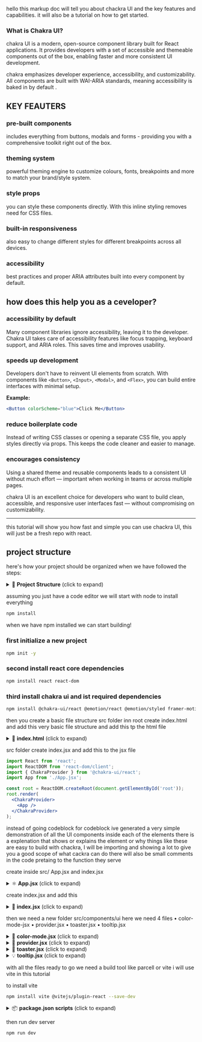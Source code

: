 hello this markup doc will tell you about chackra UI and the key features and capabilities. it will also be a tutorial on how to get started. 

### What is Chakra UI?

chakra UI is a modern, open-source component library built for React applications. It provides developers with a set of accessible and themeable components out of the box, enabling faster and more consistent UI development.

chakra emphasizes developer experience, accessibility, and customizability. All components are built with WAI-ARIA standards, meaning accessibility is baked in by default .

## KEY FEAUTERS

### **pre-built components**
includes everything from buttons, modals and forms - providing you with a comprehensive toolkit right out of the box.

### **theming system**
powerful theming engine to customize colours, fonts, breakpoints and more to match your brand/style system.

### **style props**
you can style these components directly. With this inline styling removes need for CSS files.

### **built-in responsiveness**
also easy to change different styles for different breakpoints across all devices.

### **accessibility**
best practices and proper ARIA attributes built into every component by default.

## how does this help you as a ceveloper?

### accessibility by default
Many component libraries ignore accessibility, leaving it to the developer. Chakra UI takes care of accessibility features like focus trapping, keyboard support, and ARIA roles. This saves time and improves usability.

### speeds up development
Developers don't have to reinvent UI elements from scratch. With components like `<Button>`, `<Input>`, `<Modal>`, and `<Flex>`, you can build entire interfaces with minimal setup.

**Example:**
```jsx
<Button colorScheme="blue">Click Me</Button>
```

### reduce boilerplate code
Instead of writing CSS classes or opening a separate CSS file, you apply styles directly via props. This keeps the code cleaner and easier to manage.

### encourages consistency
Using a shared theme and reusable components leads to a consistent UI without much effort — important when working in teams or across multiple pages.

chakra UI is an excellent choice for developers who want to build clean, accessible, and responsive user interfaces fast — without compromising on customizability. 

---

this tutorial will show you how fast and simple you can use chackra UI, this will just be a fresh repo with react. 

## project structure

here's how your project should be organized when we have followed the steps:

<details>
<summary>📁 <strong>Project Structure</strong> (click to expand)</summary>

```
your-project/
├── index.html
├── package.json
├── vite.config.js
└── src/
    ├── index.jsx
    ├── App.jsx
    ├── pages/
    │   └── HowTo.jsx
    └── components/
        └── ui/
            ├── color-mode.jsx
            ├── provider.jsx
            ├── toaster.jsx
            └── tooltip.jsx
```

</details>

assuming you just have a code editor we will start with node to install everything 
```bash
npm install
```

when we have npm installed we can start building!

### first initialize a new project
```bash
npm init -y
```
### second install react core dependencies
```bash
npm install react react-dom
```
### third install chakra ui and ist required dependencies
```bash
npm install @chakra-ui/react @emotion/react @emotion/styled framer-motion
```

then you create a basic file structure src folder
inn root create index.html and add this very basic file structure and add this tp the html file

<details>
<summary>📄 <strong>index.html</strong> (click to expand)</summary>

```html
<!DOCTYPE html>
<html lang="en">
  <head>
    <meta charset="utf-8" />
    <meta name="viewport" content="width=device-width, initial-scale=1" />
    <meta name="theme-color" content="#000000" />
    <meta name="description" content="Chakra UI Demo - React Tutorial" />
    <title>Chakra UI Demo</title>
  </head>
  <body>
    <noscript>You need to enable JavaScript to run this app.</noscript>
    <div id="root"></div>
    <script type="module" src="/src/index.jsx"></script>
  </body>
</html>
```

</details>

src folder create index.jsx and add this to the jsx file 

```jsx
import React from 'react';
import ReactDOM from 'react-dom/client';
import { ChakraProvider } from '@chakra-ui/react';
import App from './App.jsx';

const root = ReactDOM.createRoot(document.getElementById('root'));
root.render(
  <ChakraProvider>
    <App />
  </ChakraProvider>
);
```


instead of going codeblock for codeblock ive generated a very simple demonstration of all the UI components inside each of the elements there is a explenation that shows or explains the element or why things like these are easy to build with chackra, I will be importing and showing a lot to give you a good scope of what cackra can do there will also be small comments in the code pretaing to the function they serve

create inside src/ App.jsx and index.jsx

<details>
<summary>⚛️ <strong>App.jsx</strong> (click to expand)</summary>

```jsx
import React, { useState } from 'react';
import { BrowserRouter as Router, Routes, Route, Link as RouterLink, useLocation } from 'react-router-dom';
import {
  Box,
  Button,
  Card,
  CardBody,
  CardHeader,
  Container,
  Flex,
  Grid,
  GridItem,
  Heading,
  HStack,
  VStack,
  Text,
  Badge,
  Avatar,
  AvatarBadge,
  Switch,
  useColorMode,
  useColorModeValue,
  IconButton,
  Input,
  InputGroup,
  InputLeftElement,
  Alert,
  AlertIcon,
  AlertTitle,
  Progress,
  Stat,
  StatLabel,
  StatNumber,
  StatHelpText,
  StatArrow,
  Modal,
  ModalOverlay,
  ModalContent,
  ModalHeader,
  ModalFooter,
  ModalBody,
  ModalCloseButton,
  useDisclosure,
  Tooltip,
  SimpleGrid,
  Image,
  Stack,
  useToast
} from '@chakra-ui/react';
import { MoonIcon, SunIcon, SearchIcon, StarIcon } from '@chakra-ui/icons';

function App() {
  const { colorMode, toggleColorMode } = useColorMode();
  const { isOpen, onOpen, onClose } = useDisclosure();
  const [progress, setProgress] = useState(45);
  const toast = useToast();

  // Color mode values - automatically switches between light/dark
  const bgColor = useColorModeValue('gray.50', 'gray.900');
  const cardBg = useColorModeValue('white', 'gray.800');

  const showToast = () => {
    toast({
      title: "Account created!",
      description: "We've created your account for you.",
      status: "success",
      duration: 3000,
      isClosable: true,
    });
  };

  return (
    <Box bg={bgColor} minH="100vh" py={8}>
      <Container maxW="container.xl">
        
        {/* Header with Dark Mode Toggle */}
        <Flex justify="space-between" align="center" mb={8}>
          <Heading size="xl" bgGradient="linear(to-l, #7928CA, #FF0080)" bgClip="text">
            Chakra UI Demo
          </Heading>
          <HStack>
            <Text>Dark Mode</Text>
            <Switch isChecked={colorMode === 'dark'} onChange={toggleColorMode} />
            <IconButton
              icon={colorMode === 'light' ? <MoonIcon /> : <SunIcon />}
              onClick={toggleColorMode}
              variant="ghost"
            />
          </HStack>
        </Flex>

        {/* Why Chakra is Amazing - Quick Examples */}
        <Grid templateColumns="repeat(auto-fit, minmax(300px, 1fr))" gap={6} mb={8}>
          
          {/* 1. Responsive Cards with Zero CSS */}
          <Card bg={cardBg} shadow="lg">
            <CardHeader>
              <Heading size="md">Zero CSS Required</Heading>
            </CardHeader>
            <CardBody>
              <VStack align="start" spacing={3}>
                <Text>This entire layout uses ZERO custom CSS!</Text>
                <HStack>
                  <Badge colorScheme="green">Responsive</Badge>
                  <Badge colorScheme="blue">Accessible</Badge>
                  <Badge colorScheme="purple">Beautiful</Badge>
                </HStack>
                <Button colorScheme="teal" size="sm" onClick={showToast}>
                  Show Toast
                </Button>
              </VStack>
            </CardBody>
          </Card>

          {/* 2. Built-in Dark Mode */}
          <Card bg={cardBg} shadow="lg">
            <CardHeader>
              <Heading size="md">Dark Mode Built-in</Heading>
            </CardHeader>
            <CardBody>
              <VStack spacing={3}>
                <Text>Colors automatically adapt to theme!</Text>
                <Progress value={progress} colorScheme="pink" size="lg" w="100%" />
                <HStack w="100%">
                  <Button size="sm" onClick={() => setProgress(Math.max(0, progress - 10))}>-</Button>
                  <Text fontSize="sm">{progress}%</Text>
                  <Button size="sm" onClick={() => setProgress(Math.min(100, progress + 10))}>+</Button>
                </HStack>
              </VStack>
            </CardBody>
          </Card>

          {/* 3. Advanced Components with Minimal Code */}
          <Card bg={cardBg} shadow="lg">
            <CardHeader>
              <Heading size="md">Complex Components</Heading>
            </CardHeader>
            <CardBody>
              <VStack spacing={3}>
                <HStack>
                  <Avatar size="md" name="John Doe" src="https://bit.ly/dan-abramov">
                    <AvatarBadge boxSize="1.25em" bg="green.500" />
                  </Avatar>
                  <Box>
                    <Text fontWeight="bold">Dan Abramov</Text>
                    <Text fontSize="sm" color="gray.500">Online</Text>
                  </Box>
                </HStack>
                <Button onClick={onOpen} colorScheme="blue" w="100%">
                  Open Modal
                </Button>
              </VStack>
            </CardBody>
          </Card>
        </Grid>

        {/* Stats Dashboard - Shows Professional Look */}
        <Card bg={cardBg} shadow="lg" mb={8}>
          <CardHeader>
            <Heading size="lg">Professional Dashboard (5 minutes to build)</Heading>
          </CardHeader>
          <CardBody>
            <SimpleGrid columns={{ base: 1, md: 4 }} spacing={6}>
              <Stat>
                <StatLabel>Users</StatLabel>
                <StatNumber>345,670</StatNumber>
                <StatHelpText>
                  <StatArrow type="increase" />
                  23.36%
                </StatHelpText>
              </Stat>
              <Stat>
                <StatLabel>Revenue</StatLabel>
                <StatNumber>$45,670</StatNumber>
                <StatHelpText>
                  <StatArrow type="increase" />
                  9.05%
                </StatHelpText>
              </Stat>
              <Stat>
                <StatLabel>Orders</StatLabel>
                <StatNumber>1,670</StatNumber>
                <StatHelpText>
                  <StatArrow type="decrease" />
                  4.05%
                </StatHelpText>
              </Stat>
              <Stat>
                <StatLabel>Conversion</StatLabel>
                <StatNumber>3.45%</StatNumber>
                <StatHelpText>
                  <StatArrow type="increase" />
                  12.05%
                </StatHelpText>
              </Stat>
            </SimpleGrid>
          </CardBody>
        </Card>

        {/* Interactive Elements */}
        <Grid templateColumns={{ base: "1fr", md: "2fr 1fr" }} gap={6} mb={8}>
          
          {/* Search and Alerts */}
          <Card bg={cardBg} shadow="lg">
            <CardHeader>
              <Heading size="md">Interactive Elements</Heading>
            </CardHeader>
            <CardBody>
              <VStack spacing={4}>
                <InputGroup>
                  <InputLeftElement pointerEvents="none">
                    <SearchIcon color="gray.300" />
                  </InputLeftElement>
                  <Input placeholder="Search anything..." />
                </InputGroup>
                
                <Alert status="success" borderRadius="md">
                  <AlertIcon />
                  <AlertTitle>Success!</AlertTitle>
                  Built-in alert styles
                </Alert>
                
                <Alert status="warning" borderRadius="md">
                  <AlertIcon />
                  <AlertTitle>Warning!</AlertTitle>
                  Multiple variants available
                </Alert>
              </VStack>
            </CardBody>
          </Card>

          {/* Product Card Example */}
          <Card bg={cardBg} shadow="lg">
            <Image
              src="https://images.unsplash.com/photo-1555041469-a586c61ea9bc?ixlib=rb-4.0.3&auto=format&fit=crop&w=1000&q=80"
              alt="Product"
              borderTopRadius="md"
              h="200px"
              objectFit="cover"
            />
            <CardBody>
              <Stack spacing={3}>
                <Heading size="md">Modern Sofa</Heading>
                <HStack>
                  <HStack>
                    <StarIcon color="yellow.400" />
                    <StarIcon color="yellow.400" />
                    <StarIcon color="yellow.400" />
                    <StarIcon color="yellow.400" />
                    <StarIcon color="gray.300" />
                  </HStack>
                  <Text color="gray.500">(123)</Text>
                </HStack>
                <Text color="blue.600" fontSize="2xl">$399</Text>
                <Tooltip label="Add to cart" hasArrow>
                  <Button colorScheme="blue" variant="solid">
                    Buy Now
                  </Button>
                </Tooltip>
              </Stack>
            </CardBody>
          </Card>
        </Grid>

        {/* Why Choose Chakra - Summary */}
        <Card bg={cardBg} shadow="lg" border="2px solid" borderColor="blue.200">
          <CardBody>
            <VStack spacing={4}>
              <Heading size="lg" color="blue.500">Why Developers Love Chakra UI</Heading>
              <SimpleGrid columns={{ base: 1, md: 3 }} spacing={6} w="100%">
                <VStack>
                  <Text fontSize="2xl">Lightning Fast</Text>
                  <Text fontWeight="bold">Build UIs 10x faster with pre-built components</Text>
                </VStack>
                <VStack>
                  <Text fontSize="2xl">Beautiful by Default</Text>
                  <Text fontWeight="bold">Professional designs without hiring a designer</Text>
                </VStack>
                <VStack>
                  <Text fontSize="2xl">Accessible</Text>
                  <Text fontWeight="bold">WAI-ARIA compliant components out of the box</Text>
                </VStack>
              </SimpleGrid>
            </VStack>
          </CardBody>
        </Card>

        {/* Modal Example */}
        <Modal isOpen={isOpen} onClose={onClose} size="lg">
          <ModalOverlay />
          <ModalContent>
            <ModalHeader>Modal in 3 Lines of Code!</ModalHeader>
            <ModalCloseButton />
            <ModalBody>
              <VStack spacing={4}>
                <Text>This modal required almost no setup!</Text>
                <Alert status="info">
                  <AlertIcon />
                  Accessible, responsive, and beautiful by default
                </Alert>
                <Progress value={80} colorScheme="green" w="100%" />
              </VStack>
            </ModalBody>
            <ModalFooter>
              <Button colorScheme="blue" mr={3} onClick={onClose}>
                Amazing!
              </Button>
              <Button variant="ghost" onClick={onClose}>Close</Button>
            </ModalFooter>
          </ModalContent>
        </Modal>

      </Container>
    </Box>
  );
}

export default App;
```

</details>

create index.jsx and add this

<details>
<summary>📄 <strong>index.jsx</strong> (click to expand)</summary>

```jsx
import React from 'react';
import ReactDOM from 'react-dom/client';
import { ChakraProvider, ColorModeScript } from '@chakra-ui/react';
import App from './App.jsx';

const root = ReactDOM.createRoot(document.getElementById('root'));

root.render(
  <React.StrictMode>
    <ChakraProvider>
      <ColorModeScript initialColorMode="light" />
      <App />
    </ChakraProvider>
  </React.StrictMode>
);
```

</details>

then we need a new folder src/components/ui
here we need 4 files
• color-mode-jsx
• provider.jsx
• toaster.jsx
• tooltip.jsx

<details>
<summary>🎨 <strong>color-mode.jsx</strong> (click to expand)</summary>

```jsx
'use client'

import { ClientOnly, IconButton, Skeleton, Span } from '@chakra-ui/react'
import { ThemeProvider, useTheme } from 'next-themes'

import * as React from 'react'
import { LuMoon, LuSun } from 'react-icons/lu'

export function ColorModeProvider(props) {
  return (
    <ThemeProvider attribute='class' disableTransitionOnChange {...props} />
  )
}

export function useColorMode() {
  const { resolvedTheme, setTheme, forcedTheme } = useTheme()
  const colorMode = forcedTheme || resolvedTheme
  const toggleColorMode = () => {
    setTheme(resolvedTheme === 'dark' ? 'light' : 'dark')
  }
  return {
    colorMode: colorMode,
    setColorMode: setTheme,
    toggleColorMode,
  }
}

export function useColorModeValue(light, dark) {
  const { colorMode } = useColorMode()
  return colorMode === 'dark' ? dark : light
}

export function ColorModeIcon() {
  const { colorMode } = useColorMode()
  return colorMode === 'dark' ? <LuMoon /> : <LuSun />
}

export const ColorModeButton = React.forwardRef(
  function ColorModeButton(props, ref) {
    const { toggleColorMode } = useColorMode()
    return (
      <ClientOnly fallback={<Skeleton boxSize='8' />}>
        <IconButton
          onClick={toggleColorMode}
          variant='ghost'
          aria-label='Toggle color mode'
          size='sm'
          ref={ref}
          {...props}
          css={{
            _icon: {
              width: '5',
              height: '5',
            },
          }}
        >
          <ColorModeIcon />
        </IconButton>
      </ClientOnly>
    )
  },
)

export const LightMode = React.forwardRef(function LightMode(props, ref) {
  return (
    <Span
      color='fg'
      display='contents'
      className='chakra-theme light'
      colorPalette='gray'
      colorScheme='light'
      ref={ref}
      {...props}
    />
  )
})

export const DarkMode = React.forwardRef(function DarkMode(props, ref) {
  return (
    <Span
      color='fg'
      display='contents'
      className='chakra-theme dark'
      colorPalette='gray'
      colorScheme='dark'
      ref={ref}
      {...props}
    />
  )
})
```

</details>

<details>
<summary>🔧 <strong>provider.jsx</strong> (click to expand)</summary>

```jsx
'use client'

import { ChakraProvider, defaultSystem } from '@chakra-ui/react'
import { ColorModeProvider } from './color-mode'

export function Provider(props) {
  return (
    <ChakraProvider value={defaultSystem}>
      <ColorModeProvider {...props} />
    </ChakraProvider>
  )
}
```

</details>

<details>
<summary>🍞 <strong>toaster.jsx</strong> (click to expand)</summary>

```jsx
'use client'

import {
  Toaster as ChakraToaster,
  Portal,
  Spinner,
  Stack,
  Toast,
  createToaster,
} from '@chakra-ui/react'

export const toaster = createToaster({
  placement: 'bottom-end',
  pauseOnPageIdle: true,
})

export const Toaster = () => {
  return (
    <Portal>
      <ChakraToaster toaster={toaster} insetInline={{ mdDown: '4' }}>
        {(toast) => (
          <Toast.Root width={{ md: 'sm' }}>
            {toast.type === 'loading' ? (
              <Spinner size='sm' color='blue.solid' />
            ) : (
              <Toast.Indicator />
            )}
            <Stack gap='1' flex='1' maxWidth='100%'>
              {toast.title && <Toast.Title>{toast.title}</Toast.Title>}
              {toast.description && (
                <Toast.Description>{toast.description}</Toast.Description>
              )}
            </Stack>
            {toast.action && (
              <Toast.ActionTrigger>{toast.action.label}</Toast.ActionTrigger>
            )}
            {toast.closable && <Toast.CloseTrigger />}
          </Toast.Root>
        )}
      </ChakraToaster>
    </Portal>
  )
}
```

</details>

<details>
<summary>💡 <strong>tooltip.jsx</strong> (click to expand)</summary>

```jsx
import { Tooltip as ChakraTooltip, Portal } from '@chakra-ui/react'
import * as React from 'react'

export const Tooltip = React.forwardRef(function Tooltip(props, ref) {
  const {
    showArrow,
    children,
    disabled,
    portalled = true,
    content,
    contentProps,
    portalRef,
    ...rest
  } = props

  if (disabled) return children

  return (
    <ChakraTooltip.Root {...rest}>
      <ChakraTooltip.Trigger asChild>{children}</ChakraTooltip.Trigger>
      <Portal disabled={!portalled} container={portalRef}>
        <ChakraTooltip.Positioner>
          <ChakraTooltip.Content ref={ref} {...contentProps}>
            {showArrow && (
              <ChakraTooltip.Arrow>
                <ChakraTooltip.ArrowTip />
              </ChakraTooltip.Arrow>
            )}
            {content}
          </ChakraTooltip.Content>
        </ChakraTooltip.Positioner>
      </Portal>
    </ChakraTooltip.Root>
  )
})
```

</details>

with all the files ready to go we need a build tool like parcell or vite
i will use vite in this tutorial

to install vite
```bash
npm install vite @vitejs/plugin-react --save-dev
```

<details>
<summary>📦 <strong>package.json scripts</strong> (click to expand)</summary>

add scripts to package.json file
```json
{
  "scripts": {
    "dev": "vite",
    "build": "vite build",
    "preview": "vite preview"
  }
}
```

</details>

then run dev server
```bash
npm run dev
```
